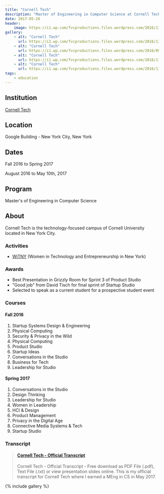 ```yaml
---
title: "Cornell Tech"
description: "Master of Engineering in Computer Science at Cornell Tech in New York City."
date: 2017-05-26
header:
    image: https://i1.wp.com/fvcproductions.files.wordpress.com/2016/11/2016-11-29-photo-00000102.jpg?w=255&h=191&crop&ssl=1&zoom=2
gallery:
    - alt: "Cornell Tech"
      url: https://i2.wp.com/fvcproductions.files.wordpress.com/2016/11/buildboard-1.jpg?w=487&h=365&crop&ssl=1&zoom=2
    - alt: "Cornell Tech"
      url: https://i1.wp.com/fvcproductions.files.wordpress.com/2016/09/cornell.jpg?w=255&h=170&crop&ssl=1&zoom=2
    - alt: "Cornell Tech"
      url: https://i1.wp.com/fvcproductions.files.wordpress.com/2016/11/2016-11-29-photo-00000102.jpg?w=255&h=191&crop&ssl=1&zoom=2
    - alt: "Cornell Tech"
      url: https://i1.wp.com/fvcproductions.files.wordpress.com/2016/11/img_0047.jpg?w=746&h=560&crop&ssl=1&zoom=2
tags:
    - education
---
```


## Institution

<a title="Cornell Tech" href="https://tech.cornell.edu" target="_blank" rel="noopener">Cornell Tech</a>

## Location

Google Building - New York City, New York

## Dates

Fall 2016 to Spring 2017

August 2016 to May 10th, 2017

## Program

Master's of Engineering in Computer Science

## About

Cornell Tech is the technology-focused campus of Cornell University located in New York City.

### Activities

* [WiTNY](https://tech.cornell.edu/impact/witny) (Women in Technology and Entrepreneurship in New York)

### Awards

* Best Presentation in Grizzly Room for Sprint 3 of Product Studio
* "Good job" from David Tisch for final sprint of Startup Studio
* Selected to speak as a current student for a prospective student event

### Courses

#### Fall 2016

1. Startup Systems Design & Engineering
2. Physical Computing
3. Security & Privacy in the Wild
4. Physical Computing
5. Product Studio
6. Startup Ideas
7. Conversations in the Studio
8. Business for Tech
9. Leadership for Studio

#### Spring 2017

1. Conversations in the Studio
2. Design Thinking
3. Leadership for Studio
4. Women in Leadership
5. HCI & Design
6. Product Management
7. Privacy in the Digital Age
8. Connective Media Systems & Tech
9. Startup Studio

### Transcript

<blockquote class="embedly-card"><h4><a href="https://www.scribd.com/document/349468859/Cornell-Tech-Official-Transcript">Cornell Tech - Official Transcript</a></h4><p>Cornell Tech - Official Transcript - Free download as PDF File (.pdf), Text File (.txt) or view presentation slides online. This is my official transcript for Cornell Tech where I earned a MEng in CS in May 2017.</p></blockquote>

{% include gallery %}

